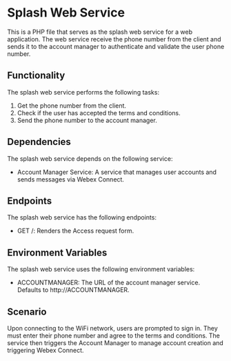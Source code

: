# Splash Web Service

This is a PHP file that serves as the splash web service for a web application. The web service receive the phone number from the client and sends it to the account manager to authenticate and validate the user phone number. 

## Functionality

The splash web service performs the following tasks:

1. Get the phone number from the client.
2. Check if the user has accepted the terms and conditions.
3. Send the phone number to the account manager.

## Dependencies

The splash web service depends on the following service:

- Account Manager Service: A service that manages user accounts and sends messages via Webex Connect.

## Endpoints

The splash web service has the following endpoints:

- GET /: Renders the Access request form.


## Environment Variables

The splash web service uses the following environment variables:

- ACCOUNTMANAGER: The URL of the account manager service. Defaults to http://ACCOUNTMANAGER.

## Scenario

Upon connecting to the WiFi network, users are prompted to sign in. They must enter their phone number and agree to the terms and conditions. The service then triggers the Account Manager to manage account creation and triggering Webex Connect.
